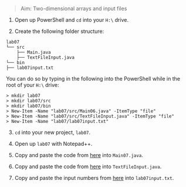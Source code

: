 > Aim: Two-dimensional arrays and input files

1. Open up PowerShell and `cd` into your `H:\` drive.

2. Create the following folder structure:
```
lab07
└── src
    ├── Main.java
    ├── TextFileInput.java
└── bin
├── lab07input.txt
```
You can do so by typing in the following into the PowerShell while in the root of your `H:\` drive:
```
> mkdir lab07
> mkdir lab07/src
> mkdir lab07/bin
> New-Item -Name "lab07/src/Main06.java" -ItemType "file"
> New-Item -Name "lab07/src/TextFileInput.java" -ItemType "file"
> New-Item -Name "lab07/lab07input.txt"
```
 
3. `cd` into your new project, `lab07`.

4. Open up `lab07` with Notepad++.

5. Copy and paste the code from <a href="/Misc/TODO/Main06.java" target="_blank">here</a> into `Main07.java`.

6. Copy and paste the code from <a href="/Misc/Solutions/TextFileInput.java" target="_blank">here</a> into `TextFileInput.java`.

7. Copy and paste the input numbers from <a href="/Misc/Input/lab07input.txt" target="_blank">here</a> into `lab07input.txt`.